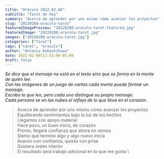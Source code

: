 ```yaml
---
title: "Oráculo 2022.02.08"
subtitle: "Tarot de hoy"
summary: "Acerca de aprender por uno mismo cómo avanzar los proyectos"
slug: "20220208-oraculo-tarot"
featuredImagePreview: "20220208-oraculo-tarot-featured.jpg"
featuredImage: "20220208-oraculo-tarot.jpg"
images: ["20220208-oraculo-tarot.jpg"]
categories: ["Tarot"]
tags: ["tarot", "oraculo"]
author: "Antonio Kobashikawa"
date: 2022-02-08T11:53:00-05:00
draft: false
---
```


_Se dice que el mensaje no está en el texto sino que se forma en la mente de quién lee.\
Con las imágenes de un juego de cartas cada mente puede formar un mensaje.\
Escribo lo que leo, pero cada uno distingue su propio mensaje.\
Cada persona ve en las nubes el reflejo de lo que lleva en el corazón._


> Acerca de aprender por uno mismo cómo avanzar los proyectos \
Equilibrando sentimientos bajo la luz de los hechos \
Llegamos con apoyo material \
Hace poco, un buen inicio, de corazón \
Pronto, llegará confianza que ahora no vemos \
Siento que termino algo y algo nuevo inicia \
Avanzo con confianza, quizás con prisa \
Quisiera orden interior \
El resultado será trabajo adicional en lo que me gusta \